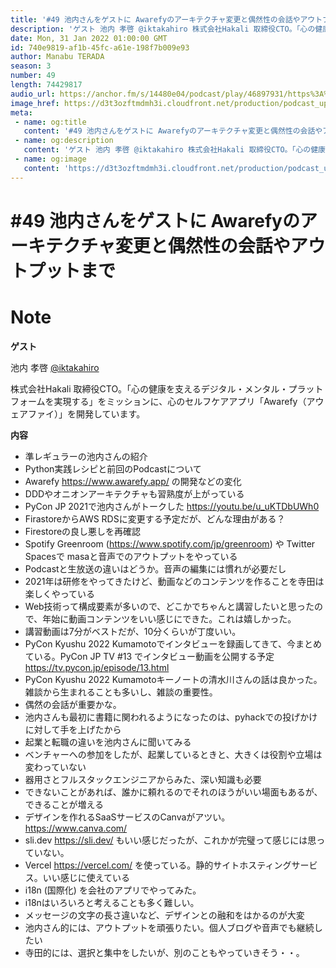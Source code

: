 ```yaml
---
title: '#49 池内さんをゲストに Awarefyのアーキテクチャ変更と偶然性の会話やアウトプットまで'
description: 'ゲスト 池内 孝啓 @iktakahiro 株式会社Hakali 取締役CTO。「心の健康を支えるデジタル・メンタル・プラットフォームを実現する」をミッションに、心のセルフケアアプリ「Awarefy（'
date: Mon, 31 Jan 2022 01:00:00 GMT
id: 740e9819-af1b-45fc-a61e-198f7b009e93
author: Manabu TERADA
season: 3
number: 49
length: 74429817
audio_url: https://anchor.fm/s/14480e04/podcast/play/46897931/https%3A%2F%2Fd3ctxlq1ktw2nl.cloudfront.net%2Fstaging%2F2022-0-30%2Fc4d24c23-6aeb-b922-f35f-940655eeeb83.mp3
image_href: https://d3t3ozftmdmh3i.cloudfront.net/production/podcast_uploaded400/3302665/3302665-1582446728752-e7b6d4386ecb2.jpg
meta:
 - name: og:title
   content: '#49 池内さんをゲストに Awarefyのアーキテクチャ変更と偶然性の会話やアウトプットまで'
 - name: og:description
   content: 'ゲスト 池内 孝啓 @iktakahiro 株式会社Hakali 取締役CTO。「心の健康を支えるデジタル・メンタル・プラットフォームを実現する」をミッションに、心のセルフケアアプリ「Awarefy（'
 - name: og:image
   content: 'https://d3t3ozftmdmh3i.cloudfront.net/production/podcast_uploaded400/3302665/3302665-1582446728752-e7b6d4386ecb2.jpg'
---
```

# #49 池内さんをゲストに Awarefyのアーキテクチャ変更と偶然性の会話やアウトプットまで

<DisplayDate :dateStr="'Mon, 31 Jan 2022 01:00:00 GMT'" />
<DisplaySeason :season="3" :topic="49" />


# Note

<p><strong>ゲスト</strong></p>
<p>池内 孝啓 <a href="https://twitter.com/iktakahiro">@iktakahiro</a></p>
<p>株式会社Hakali 取締役CTO。「心の健康を支えるデジタル・メンタル・プラットフォームを実現する」をミッションに、心のセルフケアアプリ「Awarefy（アウェアファイ）」を開発しています。</p>
<p><strong>内容</strong></p>
<ul>
 <li>準レギュラーの池内さんの紹介</li>
 <li>Python実践レシピと前回のPodcastについて</li>
  <li>Awarefy <a href="https://www.awarefy.app/" rel="noreferrer nofollow noopener" target="_blank">https://www.awarefy.app/</a> の開発などの変化</li>
  <li>DDDやオニオンアーキテクチャも習熟度が上がっている</li>
  <li>PyCon JP 2021で池内さんがトークした <a href="https://youtu.be/u_uKTDbUWh0" rel="noreferrer nofollow noopener" target="_blank">https://youtu.be/u_uKTDbUWh0</a></li>
  <li>FirastoreからAWS RDSに変更する予定だが、どんな理由がある？</li>
  <li>Firestoreの良し悪しを再確認</li>
  <li>Spotify Greenroom (<a href="https://www.spotify.com/jp/greenroom" rel="noreferrer nofollow noopener" target="_blank">https://www.spotify.com/jp/greenroom</a>) や Twitter Spacesで masaと音声でのアウトプットをやっている</li>
  <li>Podcastと生放送の違いはどうか。音声の編集には慣れが必要だし</li>
  <li>2021年は研修をやってきたけど、動画などのコンテンツを作ることを寺田は楽しくやっている</li>
  <li>Web技術って構成要素が多いので、どこかでちゃんと講習したいと思ったので、年始に動画コンテンツをいい感じにできた。これは嬉しかった。</li>
  <li>講習動画は7分がベストだが、10分くらいが丁度いい。</li>
  <li>PyCon Kyushu 2022 Kumamotoでインタビューを録画してきて、今まとめている。PyCon JP TV #13 でインタビュー動画を公開する予定 <a href="https://tv.pycon.jp/episode/13.html" rel="noreferrer nofollow noopener" target="_blank">https://tv.pycon.jp/episode/13.html</a></li>
  <li>PyCon Kyushu 2022 Kumamotoキーノートの清水川さんの話は良かった。雑談から生まれることも多いし、雑談の重要性。</li>
  <li>偶然の会話が重要かな。</li>
  <li>池内さんも最初に書籍に関われるようになったのは、pyhackでの投げかけに対して手を上げたから</li>
  <li>起業と転職の違いを池内さんに聞いてみる</li>
  <li>ベンチャーへの参加をしたが、起業しているときと、大きくは役割や立場は変わっていない</li>
  <li>器用さとフルスタックエンジニアからみた、深い知識も必要</li>
  <li>できないことがあれば、誰かに頼れるのでそれのほうがいい場面もあるが、できることが増える</li>
  <li>デザインを作れるSaaSサービスのCanvaがアツい。 <a href="https://www.canva.com/" rel="noreferrer nofollow noopener" target="_blank">https://www.canva.com/</a></li>
  <li>sli.dev <a href="https://sli.dev/" rel="noreferrer nofollow noopener" target="_blank">https://sli.dev/</a> もいい感じだったが、これかが完璧って感じには思っていない。</li>
  <li>Vercel <a href="https://vercel.com/" rel="noreferrer nofollow noopener" target="_blank">https://vercel.com/</a> を使っている。静的サイトホスティングサービス。いい感じに使えている</li>
  <li>i18n (国際化) を会社のアプリでやってみた。</li>
  <li>i18nはいろいろと考えることも多く難しい。</li>
  <li>メッセージの文字の長さ違いなど、デザインとの融和をはかるのが大変</li>
  <li>池内さん的には、アウトプットを頑張りたい。個人ブログや音声でも継続したい</li>
  <li>寺田的には、選択と集中をしたいが、別のこともやっていきそう・・。</li>
</ul>



<Player title="#49 池内さんをゲストに Awarefyのアーキテクチャ変更と偶然性の会話やアウトプットまで" 
  audio_url="https://anchor.fm/s/14480e04/podcast/play/46897931/https%3A%2F%2Fd3ctxlq1ktw2nl.cloudfront.net%2Fstaging%2F2022-0-30%2Fc4d24c23-6aeb-b922-f35f-940655eeeb83.mp3" 
  image_href="https://d3t3ozftmdmh3i.cloudfront.net/production/podcast_uploaded400/3302665/3302665-1582446728752-e7b6d4386ecb2.jpg" 
/>

